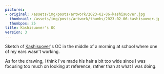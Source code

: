 ```yaml
---
pictures:
- original: /assets/img/posts/artwork/2023-02-06-kashisuover.jpg
  thumbnail: /assets/img/posts/artwork/thumbs/2023-02-06-kashisuover.jpg
  thumbpos: 25
title: Kashisuover's OC
version: 3
---
```

Sketch of [Kashisuover](https://scrapbox.io/helluva/)'s OC in the middle of a morning at school where one of my ears wasn't working.

As for the drawing, I think I've made his hair a bit too wide since I was focusing too much on looking at reference, rather than at what I was doing.
